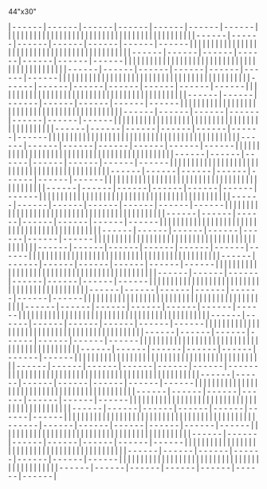 44"x30"

| -   -   -   -   -   - | -   -   -   -   -   - | -   -   -   -   -   - | -   -   -   -   -   - | -   -   -   -   -   - | -   -   -   -   -   - | -   -   -   -   -   - |
|   |   |   |   |   |   |   |   |   |   |   |   |   |   |   |   |   |   |   |   |   |   |   |   |   |   |   |   |   |   |   |   |   |   |   |   |   |   |   |   |   |   |
| -   -   -   -   -   - | -   -   -   -   -   - | -   -   -   -   -   - | -   -   -   -   -   - | -   -   -   -   -   - | -   -   -   -   -   - | -   -   -   -   -   - |
|   |   |   |   |   |   |   |   |   |   |   |   |   |   |   |   |   |   |   |   |   |   |   |   |   |   |   |   |   |   |   |   |   |   |   |   |   |   |   |   |   |   |
| -   -   -   -   -   - | -   -   -   -   -   - | -   -   -   -   -   - | -   -   -   -   -   - | -   -   -   -   -   - | -   -   -   -   -   - | -   -   -   -   -   - |
|   |   |   |   |   |   |   |   |   |   |   |   |   |   |   |   |   |   |   |   |   |   |   |   |   |   |   |   |   |   |   |   |   |   |   |   |   |   |   |   |   |   |
| -   -   -   -   -   - | -   -   -   -   -   - | -   -   -   -   -   - | -   -   -   -   -   - | -   -   -   -   -   - | -   -   -   -   -   - | -   -   -   -   -   - |
|   |   |   |   |   |   |   |   |   |   |   |   |   |   |   |   |   |   |   |   |   |   |   |   |   |   |   |   |   |   |   |   |   |   |   |   |   |   |   |   |   |   |
| -   -   -   -   -   - | -   -   -   -   -   - | -   -   -   -   -   - | -   -   -   -   -   - | -   -   -   -   -   - | -   -   -   -   -   - | -   -   -   -   -   - |
|   |   |   |   |   |   |   |   |   |   |   |   |   |   |   |   |   |   |   |   |   |   |   |   |   |   |   |   |   |   |   |   |   |   |   |   |   |   |   |   |   |   |
| -   -   -   -   -   - | -   -   -   -   -   - | -   -   -   -   -   - | -   -   -   -   -   - | -   -   -   -   -   - | -   -   -   -   -   - | -   -   -   -   -   - |
|   |   |   |   |   |   |   |   |   |   |   |   |   |   |   |   |   |   |   |   |   |   |   |   |   |   |   |   |   |   |   |   |   |   |   |   |   |   |   |   |   |   |
| -   -   -   -   -   - | -   -   -   -   -   - | -   -   -   -   -   - | -   -   -   -   -   - | -   -   -   -   -   - | -   -   -   -   -   - | -   -   -   -   -   - |
|   |   |   |   |   |   |   |   |   |   |   |   |   |   |   |   |   |   |   |   |   |   |   |   |   |   |   |   |   |   |   |   |   |   |   |   |   |   |   |   |   |   |
| -   -   -   -   -   - | -   -   -   -   -   - | -   -   -   -   -   - | -   -   -   -   -   - | -   -   -   -   -   - | -   -   -   -   -   - | -   -   -   -   -   - |
|   |   |   |   |   |   |   |   |   |   |   |   |   |   |   |   |   |   |   |   |   |   |   |   |   |   |   |   |   |   |   |   |   |   |   |   |   |   |   |   |   |   |
| -   -   -   -   -   - | -   -   -   -   -   - | -   -   -   -   -   - | -   -   -   -   -   - | -   -   -   -   -   - | -   -   -   -   -   - | -   -   -   -   -   - |
|   |   |   |   |   |   |   |   |   |   |   |   |   |   |   |   |   |   |   |   |   |   |   |   |   |   |   |   |   |   |   |   |   |   |   |   |   |   |   |   |   |   |
| -   -   -   -   -   - | -   -   -   -   -   - | -   -   -   -   -   - | -   -   -   -   -   - | -   -   -   -   -   - | -   -   -   -   -   - | -   -   -   -   -   - |
|   |   |   |   |   |   |   |   |   |   |   |   |   |   |   |   |   |   |   |   |   |   |   |   |   |   |   |   |   |   |   |   |   |   |   |   |   |   |   |   |   |   |
| -   -   -   -   -   - | -   -   -   -   -   - | -   -   -   -   -   - | -   -   -   -   -   - | -   -   -   -   -   - | -   -   -   -   -   - | -   -   -   -   -   - |
|   |   |   |   |   |   |   |   |   |   |   |   |   |   |   |   |   |   |   |   |   |   |   |   |   |   |   |   |   |   |   |   |   |   |   |   |   |   |   |   |   |   |
| -   -   -   -   -   - | -   -   -   -   -   - | -   -   -   -   -   - | -   -   -   -   -   - | -   -   -   -   -   - | -   -   -   -   -   - | -   -   -   -   -   - |
|   |   |   |   |   |   |   |   |   |   |   |   |   |   |   |   |   |   |   |   |   |   |   |   |   |   |   |   |   |   |   |   |   |   |   |   |   |   |   |   |   |   |
| -   -   -   -   -   - | -   -   -   -   -   - | -   -   -   -   -   - | -   -   -   -   -   - | -   -   -   -   -   - | -   -   -   -   -   - | -   -   -   -   -   - |
|   |   |   |   |   |   |   |   |   |   |   |   |   |   |   |   |   |   |   |   |   |   |   |   |   |   |   |   |   |   |   |   |   |   |   |   |   |   |   |   |   |   |
| -   -   -   -   -   - | -   -   -   -   -   - | -   -   -   -   -   - | -   -   -   -   -   - | -   -   -   -   -   - | -   -   -   -   -   - | -   -   -   -   -   - |
|   |   |   |   |   |   |   |   |   |   |   |   |   |   |   |   |   |   |   |   |   |   |   |   |   |   |   |   |   |   |   |   |   |   |   |   |   |   |   |   |   |   |
| -   -   -   -   -   - | -   -   -   -   -   - | -   -   -   -   -   - | -   -   -   -   -   - | -   -   -   -   -   - | -   -   -   -   -   - | -   -   -   -   -   - |
|   |   |   |   |   |   |   |   |   |   |   |   |   |   |   |   |   |   |   |   |   |   |   |   |   |   |   |   |   |   |   |   |   |   |   |   |   |   |   |   |   |   |
| -   -   -   -   -   - | -   -   -   -   -   - | -   -   -   -   -   - | -   -   -   -   -   - | -   -   -   -   -   - | -   -   -   -   -   - | -   -   -   -   -   - |
|   |   |   |   |   |   |   |   |   |   |   |   |   |   |   |   |   |   |   |   |   |   |   |   |   |   |   |   |   |   |   |   |   |   |   |   |   |   |   |   |   |   |
| -   -   -   -   -   - | -   -   -   -   -   - | -   -   -   -   -   - | -   -   -   -   -   - | -   -   -   -   -   - | -   -   -   -   -   - | -   -   -   -   -   - |
|   |   |   |   |   |   |   |   |   |   |   |   |   |   |   |   |   |   |   |   |   |   |   |   |   |   |   |   |   |   |   |   |   |   |   |   |   |   |   |   |   |   |
| -   -   -   -   -   - | -   -   -   -   -   - | -   -   -   -   -   - | -   -   -   -   -   - | -   -   -   -   -   - | -   -   -   -   -   - | -   -   -   -   -   - |
|   |   |   |   |   |   |   |   |   |   |   |   |   |   |   |   |   |   |   |   |   |   |   |   |   |   |   |   |   |   |   |   |   |   |   |   |   |   |   |   |   |   |
| -   -   -   -   -   - | -   -   -   -   -   - | -   -   -   -   -   - | -   -   -   -   -   - | -   -   -   -   -   - | -   -   -   -   -   - | -   -   -   -   -   - |
|   |   |   |   |   |   |   |   |   |   |   |   |   |   |   |   |   |   |   |   |   |   |   |   |   |   |   |   |   |   |   |   |   |   |   |   |   |   |   |   |   |   |
| -   -   -   -   -   - | -   -   -   -   -   - | -   -   -   -   -   - | -   -   -   -   -   - | -   -   -   -   -   - | -   -   -   -   -   - | -   -   -   -   -   - |
|   |   |   |   |   |   |   |   |   |   |   |   |   |   |   |   |   |   |   |   |   |   |   |   |   |   |   |   |   |   |   |   |   |   |   |   |   |   |   |   |   |   |
| -   -   -   -   -   - | -   -   -   -   -   - | -   -   -   -   -   - | -   -   -   -   -   - | -   -   -   -   -   - | -   -   -   -   -   - | -   -   -   -   -   - |
|   |   |   |   |   |   |   |   |   |   |   |   |   |   |   |   |   |   |   |   |   |   |   |   |   |   |   |   |   |   |   |   |   |   |   |   |   |   |   |   |   |   |
| -   -   -   -   -   - | -   -   -   -   -   - | -   -   -   -   -   - | -   -   -   -   -   - | -   -   -   -   -   - | -   -   -   -   -   - | -   -   -   -   -   - |
|   |   |   |   |   |   |   |   |   |   |   |   |   |   |   |   |   |   |   |   |   |   |   |   |   |   |   |   |   |   |   |   |   |   |   |   |   |   |   |   |   |   |
| -   -   -   -   -   - | -   -   -   -   -   - | -   -   -   -   -   - | -   -   -   -   -   - | -   -   -   -   -   - | -   -   -   -   -   - | -   -   -   -   -   - |
|   |   |   |   |   |   |   |   |   |   |   |   |   |   |   |   |   |   |   |   |   |   |   |   |   |   |   |   |   |   |   |   |   |   |   |   |   |   |   |   |   |   |
| -   -   -   -   -   - | -   -   -   -   -   - | -   -   -   -   -   - | -   -   -   -   -   - | -   -   -   -   -   - | -   -   -   -   -   - | -   -   -   -   -   - |
|   |   |   |   |   |   |   |   |   |   |   |   |   |   |   |   |   |   |   |   |   |   |   |   |   |   |   |   |   |   |   |   |   |   |   |   |   |   |   |   |   |   |
| -   -   -   -   -   - | -   -   -   -   -   - | -   -   -   -   -   - | -   -   -   -   -   - | -   -   -   -   -   - | -   -   -   -   -   - | -   -   -   -   -   - |
|   |   |   |   |   |   |   |   |   |   |   |   |   |   |   |   |   |   |   |   |   |   |   |   |   |   |   |   |   |   |   |   |   |   |   |   |   |   |   |   |   |   |
| -   -   -   -   -   - | -   -   -   -   -   - | -   -   -   -   -   - | -   -   -   -   -   - | -   -   -   -   -   - | -   -   -   -   -   - | -   -   -   -   -   - |
|   |   |   |   |   |   |   |   |   |   |   |   |   |   |   |   |   |   |   |   |   |   |   |   |   |   |   |   |   |   |   |   |   |   |   |   |   |   |   |   |   |   |
| -   -   -   -   -   - | -   -   -   -   -   - | -   -   -   -   -   - | -   -   -   -   -   - | -   -   -   -   -   - | -   -   -   -   -   - | -   -   -   -   -   - |
|   |   |   |   |   |   |   |   |   |   |   |   |   |   |   |   |   |   |   |   |   |   |   |   |   |   |   |   |   |   |   |   |   |   |   |   |   |   |   |   |   |   |
| -   -   -   -   -   - | -   -   -   -   -   - | -   -   -   -   -   - | -   -   -   -   -   - | -   -   -   -   -   - | -   -   -   -   -   - | -   -   -   -   -   - |
|   |   |   |   |   |   |   |   |   |   |   |   |   |   |   |   |   |   |   |   |   |   |   |   |   |   |   |   |   |   |   |   |   |   |   |   |   |   |   |   |   |   |
| -   -   -   -   -   - | -   -   -   -   -   - | -   -   -   -   -   - | -   -   -   -   -   - | -   -   -   -   -   - | -   -   -   -   -   - | -   -   -   -   -   - |
|   |   |   |   |   |   |   |   |   |   |   |   |   |   |   |   |   |   |   |   |   |   |   |   |   |   |   |   |   |   |   |   |   |   |   |   |   |   |   |   |   |   |
| -   -   -   -   -   - | -   -   -   -   -   - | -   -   -   -   -   - | -   -   -   -   -   - | -   -   -   -   -   - | -   -   -   -   -   - | -   -   -   -   -   - |
|   |   |   |   |   |   |   |   |   |   |   |   |   |   |   |   |   |   |   |   |   |   |   |   |   |   |   |   |   |   |   |   |   |   |   |   |   |   |   |   |   |   |
| -   -   -   -   -   - | -   -   -   -   -   - | -   -   -   -   -   - | -   -   -   -   -   - | -   -   -   -   -   - | -   -   -   -   -   - | -   -   -   -   -   - |
